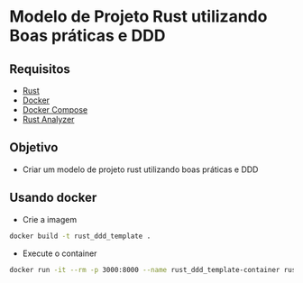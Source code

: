 # Modelo de Projeto Rust utilizando Boas práticas e DDD

## Requisitos

- [Rust](https://www.rust-lang.org/tools/install)
- [Docker](https://docs.docker.com/get-docker/)
- [Docker Compose](https://docs.docker.com/compose/install/)
- [Rust Analyzer](https://rust-analyzer.github.io/manual.html#installation)

## Objetivo

- Criar um modelo de projeto rust utilizando boas práticas e DDD

## Usando docker

- Crie a imagem

```bash
docker build -t rust_ddd_template .
```

- Execute o container

```bash
docker run -it --rm -p 3000:8000 --name rust_ddd_template-container rust_ddd_template
```
